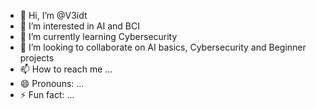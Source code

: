 - 👋 Hi, I’m @V3idt
- 👀 I’m interested in AI and BCI 
- 🌱 I’m currently learning Cybersecurity 
- 💞️ I’m looking to collaborate on AI basics, Cybersecurity and Beginner projects
- 📫 How to reach me ...
- 😄 Pronouns: ...
- ⚡ Fun fact: ...

<!---
V3idt/V3idt is a ✨ special ✨ repository because its `README.md` (this file) appears on your GitHub profile.
You can click the Preview link to take a look at your changes.
--->
